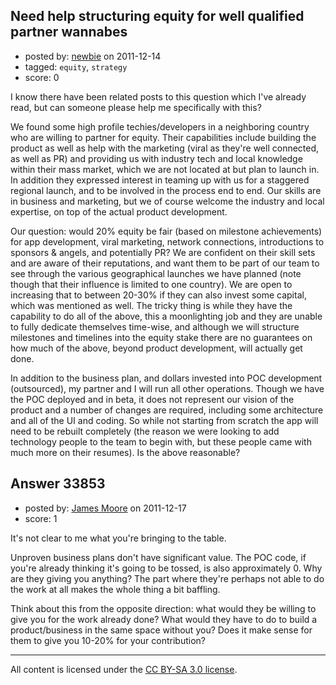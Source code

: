 ## Need help structuring equity for well qualified partner wannabes

- posted by: [newbie](https://stackexchange.com/users/-1/15025-newbie) on 2011-12-14
- tagged: `equity`, `strategy`
- score: 0

I know there have been related posts to this question which I've already read, but can someone please help me specifically with this?

We found some high profile techies/developers in a neighboring country who are willing to partner for equity. Their capabilities include building the product as well as help with the marketing (viral as they're well connected, as well as PR) and providing us with industry tech and local knowledge within their mass market, which we are not located at but plan to launch in. In addition they expressed interest in teaming up with us for a staggered regional launch, and to be involved in the process end to end. Our skills are in business and marketing, but we of course welcome the industry and local expertise, on top of the actual product development.

Our question: would 20% equity be fair (based on milestone achievements) for app development, viral marketing, network connections, introductions to sponsors & angels, and potentially PR? We are confident on their skill sets and are aware of their reputations, and want them to be part of our team to see through the various geographical launches we have planned (note though that their influence is limited to one country). We are open to increasing that to between 20-30% if they can also invest some capital, which was mentioned as well. The tricky thing is while they have the capability to do all of the above, this a moonlighting job and they are unable to fully dedicate themselves time-wise, and although we will structure milestones and timelines into the equity stake there are no guarantees on how much of the above, beyond product development, will actually get done. 

In addition to the business plan, and dollars invested into POC development (outsourced), my partner and I will run all other operations.  Though we have the POC deployed and in beta, it does not represent our vision of the product and a number of changes are required, including some architecture and all of the UI and coding. So while not starting from scratch the app will need to be rebuilt completely (the reason we were looking to add technology people to the team to begin with, but these people came with much more on their resumes). Is the above reasonable?

  


## Answer 33853

- posted by: [James Moore](https://stackexchange.com/users/-1/10232-james-moore) on 2011-12-17
- score: 1

It's not clear to me what you're bringing to the table.  

Unproven business plans don't have significant value.  The POC code, if you're already thinking it's going to be tossed, is also approximately 0.  Why are they giving you anything?  The part where they're perhaps not able to do the work at all makes the whole thing a bit baffling.

Think about this from the opposite direction:  what would they be willing to give you for the work already done?  What would they have to do to build a product/business in the same space without you?  Does it make sense for them to give you 10-20% for your contribution?



---

All content is licensed under the [CC BY-SA 3.0 license](https://creativecommons.org/licenses/by-sa/3.0/).
